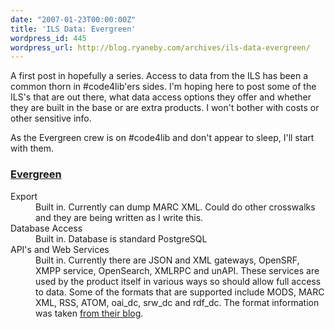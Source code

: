 ```yaml
---
date: "2007-01-23T00:00:00Z"
title: 'ILS Data: Evergreen'
wordpress_id: 445
wordpress_url: http://blog.ryaneby.com/archives/ils-data-evergreen/
---
```

A first post in hopefully a series. Access to data from the ILS has been a common thorn in #code4lib'ers sides. I'm hoping here to post some of the ILS's that are out there, what data access options they offer and whether they are built in the base or are extra products. I won't bother with costs or other sensitive info.

As the Evergreen crew is on #code4lib and don't appear to sleep, I'll start with them.

<h3><a href="http://open-ils.org/">Evergreen</a></h3>

<dl>
<dt>Export</dt>
<dd>Built in. Currently can dump MARC XML. Could do other crosswalks and they are being written as I write this.</dd>
<dt>Database Access</dt>
<dd>Built in. Database is standard PostgreSQL</dd>
<dt>API's and Web Services</dt>
<dd>Built in. Currently there are JSON and XML gateways, OpenSRF,  XMPP service, OpenSearch, XMLRPC and unAPI. These services are used by the product itself in various ways so should allow full access to data. Some of the formats that are supported include MODS, MARC XML, RSS, ATOM, oai_dc, srw_dc and rdf_dc. The format information was taken <a href="http://open-ils.org/blog/?p=51">from their blog</a>.</dd>
</dl>

